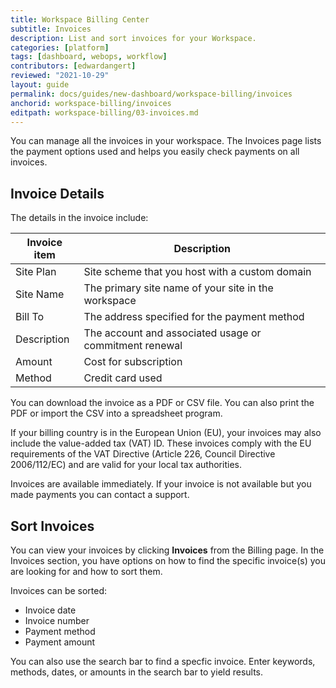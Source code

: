 ```yaml
---
title: Workspace Billing Center
subtitle: Invoices
description: List and sort invoices for your Workspace.
categories: [platform]
tags: [dashboard, webops, workflow]
contributors: [edwardangert]
reviewed: "2021-10-29"
layout: guide
permalink: docs/guides/new-dashboard/workspace-billing/invoices
anchorid: workspace-billing/invoices
editpath: workspace-billing/03-invoices.md
---
```


You can manage all the invoices in your workspace. The Invoices page lists the payment options used and helps you easily check payments on all invoices.


## Invoice Details

The details in the invoice include:

|Invoice item| Description|
|------------|------------|
|Site Plan| Site scheme that you host with a custom domain|
|Site Name| The primary site name of your site in the workspace|
|Bill To| The address specified for the payment method|
|Description| The account and associated usage or commitment renewal|
|Amount| Cost for subscription|
|Method| Credit card used|

You can download the invoice as a PDF or CSV file. You can also print the PDF or import the CSV into a spreadsheet program.

If your billing country is in the European Union (EU), your invoices may also include the value-added tax (VAT) ID.
These invoices comply with the EU requirements of the VAT Directive (Article 226, Council Directive 2006/112/EC) and are valid for your local tax authorities. 

Invoices are available immediately. If your invoice is not available but you made payments you can contact a support. 


## Sort Invoices

You can view your invoices by clicking **Invoices** from the Billing page. In the Invoices section, you have options on how to find the specific invoice(s) you are looking for and how to sort them.

Invoices can be sorted:

* Invoice date
* Invoice number
* Payment method
* Payment amount

You can also use the search bar to find a specfic invoice. Enter keywords, methods, dates, or amounts in the search bar to yield results.



